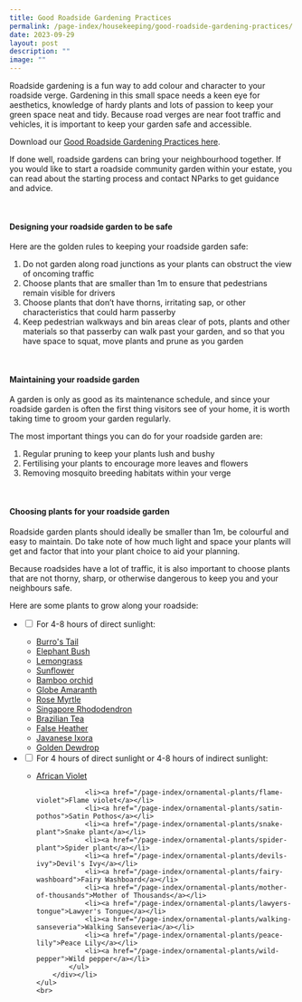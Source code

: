 ```yaml
---
title: Good Roadside Gardening Practices
permalink: /page-index/housekeeping/good-roadside-gardening-practices/
date: 2023-09-29
layout: post
description: ""
image: ""
---
```

<section>
	<p>Roadside gardening is a fun way to add colour and character to your roadside verge. Gardening in this small space needs a keen eye for aesthetics, knowledge of hardy plants and lots of passion to keep your green space neat and tidy. Because road verges are near foot traffic and vehicles, it is important to keep your garden safe and accessible.</p>
<p>Download our <a href="https://www.nparks.gov.sg/-/media/nparks-real-content/gardening/gardening-resources/garden-etiquette/good-roadside-gardening-practices.pdf?la=en&amp;hash=044F8D7D3102134073E5C2E18A75EDA243E27966#:~:text=Choose%20small%20plants%20that%20will,are%20ideal%20for%20roadside%20gardening.">Good Roadside Gardening Practices here</a>.</p>
	<p>If done well, roadside gardens can bring your neighbourhood together. If you would like to start a roadside community garden within your estate, you can read about the starting process and contact NParks to get guidance and advice.</p>
	<br>
</section>

<section>
	<h4>Designing your roadside garden to be safe</h4>
	<p>Here are the golden rules to keeping your roadside garden safe:</p>
	<ol>
		<li>Do not garden along road junctions as your plants can obstruct the view of oncoming traffic</li>
		<li>Choose plants that are smaller than 1m to ensure that pedestrians remain visible for drivers</li>
		<li>Choose plants that don’t have thorns, irritating sap, or other characteristics that could harm passerby</li>
		<li>Keep pedestrian walkways and bin areas clear of pots, plants and other materials so that passerby can walk past your garden, and so that you have space to squat, move plants and prune as you garden</li>
	</ol>
	<br>
</section>

<section>
	<h4>Maintaining your roadside garden</h4>
	<p>A garden is only as good as its maintenance schedule, and since your roadside garden is often the first thing visitors see of your home, it is worth taking time to groom your garden regularly.</p>
	<p>The most important things you can do for your roadside garden are:</p>
	<ol>
		<li>Regular pruning to keep your plants lush and bushy</li>
		<li>Fertilising your plants to encourage more leaves and flowers</li>
		<li>Removing mosquito breeding habitats within your verge</li>
	<ol>
	<br>
</ol></ol></section>
	
<section>
	<h4>Choosing plants for your roadside garden</h4>
	<p>Roadside garden plants should ideally be smaller than 1m, be colourful and easy to maintain. Do take note of how much light and space your plants will get and factor that into your plant choice to aid your planning.</p>
	<p>Because roadsides have a lot of traffic, it is also important to choose plants that are not thorny, sharp, or otherwise dangerous to keep you and your neighbours safe.</p>
	<p>Here are some plants to grow along your roadside:</p>
	<ul class="jekyllcodex_accordion">
		<li><input type="checkbox" id="accordion1">
		<label for="accordion1">For 4-8 hours of direct sunlight:</label><div>
			<ul>
				<li><a href="/page-index/ornamental-plants/burros-tail">Burro's Tail</a></li>
				<li><a href="/page-index/ornamental-plants/elephant-bush">Elephant Bush</a></li>
				<li><a href="/page-index/edible-plants/lemongrass">Lemongrass</a></li>
				<li><a href="/page-index/ornamental-plants/sunflower">Sunflower</a></li>
				<li><a href="/page-index/ornamental-plants/bamboo-orchid">Bamboo orchid</a></li>
				<li><a href="/page-index/ornamental-plants/globe-amaranth">Globe Amaranth</a></li>
				<li><a href="/page-index/ornamental-plants/rose-myrtle">Rose Myrtle</a></li>
				<li><a href="/page-index/ornamental-plants/singapore-rhododendron">Singapore Rhododendron</a></li>
				<li><a href="/page-index/ornamental-plants/brazilian-tea">Brazilian Tea</a></li>
				<li><a href="/page-index/ornamental-plants/false-heather">False Heather</a></li>
				<li><a href="/page-index/ornamental-plants/javanese-ixora">Javanese Ixora</a></li>
				<li><a href="/page-index/ornamental-plants/golden-dewdrop">Golden Dewdrop</a></li>
			</ul>
		</div></li>
		<li><input type="checkbox" id="accordion2">
		<label for="accordion2">For 4 hours of direct sunlight or 4-8 hours of indirect sunlight:</label><div>
			<ul>
				<li><a href="/page-index/ornamental-plants/african-violet">African Violet</a></li>

				<li><a href="/page-index/ornamental-plants/flame-violet">Flame violet</a></li>
				<li><a href="/page-index/ornamental-plants/satin-pothos">Satin Pothos</a></li>
				<li><a href="/page-index/ornamental-plants/snake-plant">Snake plant</a></li>
				<li><a href="/page-index/ornamental-plants/spider-plant">Spider plant</a></li>
				<li><a href="/page-index/ornamental-plants/devils-ivy">Devil's Ivy</a></li>
				<li><a href="/page-index/ornamental-plants/fairy-washboard">Fairy Washboard</a></li>
				<li><a href="/page-index/ornamental-plants/mother-of-thousands">Mother of Thousands</a></li>
				<li><a href="/page-index/ornamental-plants/lawyers-tongue">Lawyer's Tongue</a></li>
				<li><a href="/page-index/ornamental-plants/walking-sanseveria">Walking Sanseveria</a></li>
				<li><a href="/page-index/ornamental-plants/peace-lily">Peace Lily</a></li>
				<li><a href="/page-index/ornamental-plants/wild-pepper">Wild pepper</a></li>
			</ul>
		</div></li>
	</ul>
	<br>
</section>